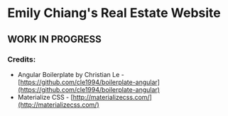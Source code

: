 # Emily Chiang's Real Estate Website

## WORK IN PROGRESS

### Credits:
* Angular Boilerplate by Christian Le - [https://github.com/cle1994/boilerplate-angular](https://github.com/cle1994/boilerplate-angular)
* Materialize CSS - [http://materializecss.com/](http://materializecss.com/)
